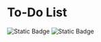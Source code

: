 # To-Do List

![Static Badge](https://img.shields.io/badge/Status-In_Development-orange)
![Static Badge](https://img.shields.io/badge/Odoo-16.0-darkviolet)